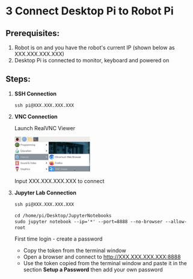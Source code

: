 # **3 Connect Desktop Pi to Robot Pi**

## Prerequisites:

1. Robot is on and you have the robot's current IP (shown below as XXX.XXX.XXX.XXX)
1. Desktop Pi is connected to monitor, keyboard and powered on

## Steps:

1. **SSH Connection**
  
   ~~~
   ssh pi@XXX.XXX.XXX.XXX
   ~~~

1. **VNC Connection**

    Launch RealVNC Viewer
   
     <img src="https://github.com/stemoutreach/AutonomousEdgeRobotics/blob/main/zzimages/RealVNCViewer.jpg" width="200" > 

    Input XXX.XXX.XXX.XXX to connect
   
1. **Jupyter Lab Connection**
  
   ~~~
   ssh pi@XXX.XXX.XXX.XXX
   ~~~
   ~~~
   cd /home/pi/Desktop/JupyterNotebooks
   sudo jupyter notebook --ip='*' --port=8888 --no-browser --allow-root
   ~~~

   First time login - create a password
   - Copy the token from the terminal window 
   - Open a browser and connect to http://XXX.XXX.XXX.XXX:8888
   - Use the token copied from the terminal window and paste it in the section **Setup a Password** then add your own password 

  
